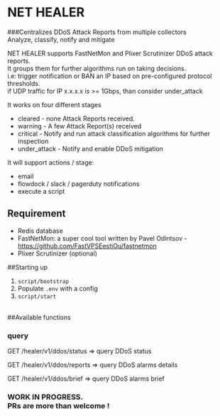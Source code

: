 # NET HEALER 
###Centralizes DDoS Attack Reports from multiple collectors<br>Analyze, classify, notify and mitigate

NET HEALER supports FastNetMon and Plixer Scrutinizer DDoS attack reports.<br>
It groups them for further algorithms run on taking decisions. 
<br>i.e: trigger notification or BAN an IP based on pre-configured protocol thresholds.
<br>if UDP traffic for IP x.x.x.x is >= 1Gbps, than consider under_attack

It works on four different stages 
- cleared - none Attack Reports received.
- warning - A few Attack Report(s) received
- critical - Notify and run attack classification algorithms for further inspection
- under_attack - Notify and enable DDoS mitigation

It will support actions / stage:
 - email
 - flowdock / slack / pagerduty notifications
 - execute a script

## Requirement
- Redis database
- FastNetMon: a super cool tool written by Pavel Odintsov - https://github.com/FastVPSEestiOu/fastnetmon
- Plixer Scrutinizer (optional)

##Starting up

1. `script/bootstrap`
2. Populate `.env` with a config
3. `script/start`

<br>
##Available functions

### query
GET /healer/v1/ddos/status => query DDoS status

GET /healer/v1/ddos/reports => query DDoS alarms details

GET /healer/v1/ddos/brief => query DDoS alarms brief

### WORK IN PROGRESS. <br>PRs are more than welcome !
